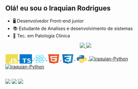 ## Olá! eu sou o Iraquian Rodrigues

- 🖥️ Desenvolvedor Front-end junior
- 📚 Estudante de Analises e desenvolvimento de sistemas
- 🔬 Tec. em Patologia Clinica

<div align="center">
  <a href="https://github.com/IraquianRodrigues">
  <img height="180em" src="https://github-readme-stats.vercel.app/api?username=IraquianRodrigues&show_icons=true&theme=dracula&include_all_commits=true&count_private=true"/>
  <img height="180em" src="https://github-readme-stats.vercel.app/api/top-langs/?username=IraquianRodrigues&layout=compact&langs_count=7&theme=dracula"/>
</div>
  
  <div style="display: inline_block"><br>
  <img align="center" alt="iraquian-Js" height="30" width="40" src="https://raw.githubusercontent.com/devicons/devicon/master/icons/javascript/javascript-plain.svg">
  <img align="center" alt="iraquian-Ts" height="30" width="40" src="https://raw.githubusercontent.com/devicons/devicon/master/icons/typescript/typescript-plain.svg">
  <img align="center" alt="iraquian-React" height="30" width="40" src="https://raw.githubusercontent.com/devicons/devicon/master/icons/react/react-original.svg">
  <img align="center" alt="iraquian-HTML" height="30" width="40" src="https://raw.githubusercontent.com/devicons/devicon/master/icons/html5/html5-original.svg">
  <img align="center" alt="iraquian-CSS" height="30" width="40" src="https://raw.githubusercontent.com/devicons/devicon/master/icons/css3/css3-original.svg">
  <img align="center" alt="iraquian-Python" height="30" width="40" src="https://raw.githubusercontent.com/devicons/devicon/master/icons/python/python-original.svg">
  <img align="center" alt="iraquian-Python" height="30" width="40" src="https://cdn.jsdelivr.net/gh/devicons/devicon/icons/nodejs/nodejs-original.svg" />
  <img align="center" alt="iraquian-Python" height="30" width="40" src="https://cdn.jsdelivr.net/gh/devicons/devicon/icons/nextjs/nextjs-original.svg" />
</div>
  
 ##
 
<div> 
  
  <a href="https://instagram.com/iraquianrodrigues" target="_blank"><img src="https://img.shields.io/badge/-Instagram-%23E4405F?style=for-the-badge&logo=instagram&logoColor=white" target="_blank"></a>
  <a href = "mailto:iraquianrodrigues@hotmail.com"><img src="https://img.shields.io/badge/-Gmail-%23333?style=for-the-badge&logo=gmail&logoColor=white" target="_blank"></a>
  <a href="https://www.linkedin.com/in/iraquiamrodrigues/" target="_blank"><img src="https://img.shields.io/badge/-LinkedIn-%230077B5?style=for-the-badge&logo=linkedin&logoColor=white" target="_blank"></a> 
 
</div>
